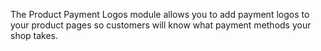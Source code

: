 The Product Payment Logos module allows you to add payment logos to your product pages so customers will know what payment methods your shop takes.